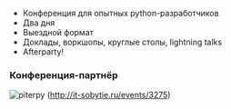 * Конференция для опытных python-разработчиков
* Два дня
* Выездной формат
* Доклады, воркшопы, круглые столы, lightning talks
* Afterparty!


### Конференция-партнёр
![piterpy](http://dropbucket.ru/id/1216) (http://it-sobytie.ru/events/3275)
